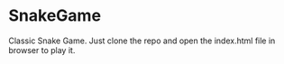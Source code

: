 # SnakeGame
Classic Snake Game. Just clone the repo and open the index.html file in browser to play it. 
